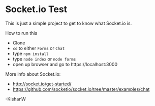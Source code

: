 # Socket.io Test
This is just a simple project to get to know what Socket.io is.

How to run this
- Clone
- `cd` to either `Forms` or `Chat`
- type `npm install`
- type `node index` or `node forms`
- open up browser and go to https://localhost:3000

More info about Socket.io:
- http://socket.io/get-started/
- https://github.com/socketio/socket.io/tree/master/examples/chat

-KishanW
